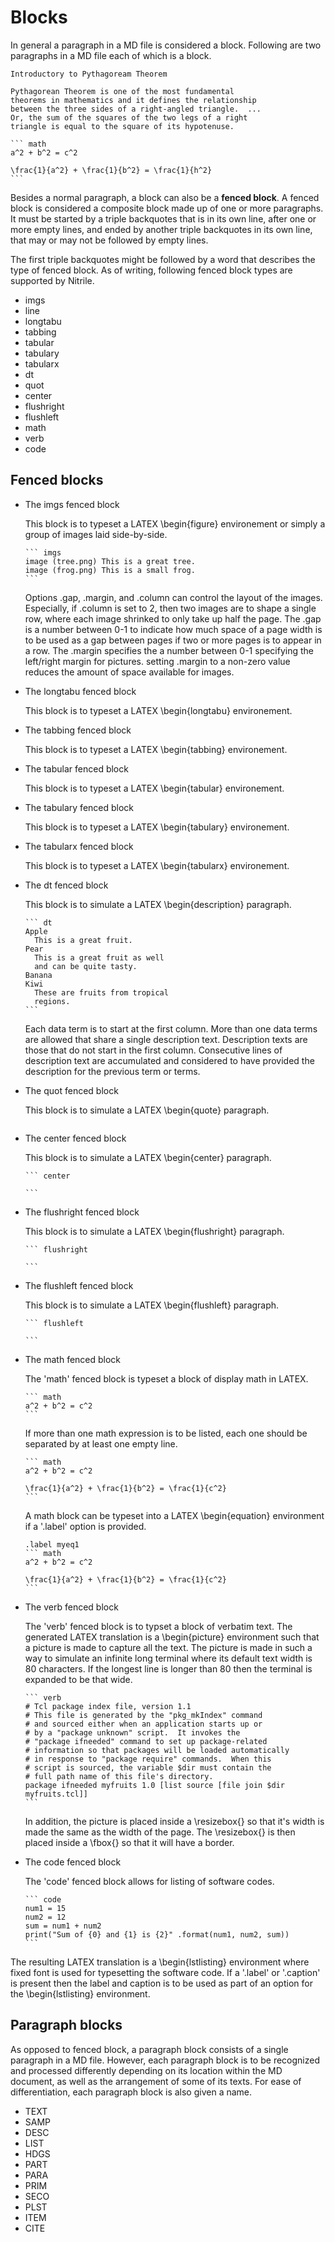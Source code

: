 # Blocks

In general a paragraph in a MD file is considered a block.
Following are two paragraphs in a MD file each of which is a block.

    Introductory to Pythagoream Theorem

    Pythagorean Theorem is one of the most fundamental
    theorems in mathematics and it defines the relationship
    between the three sides of a right-angled triangle.  ...
    Or, the sum of the squares of the two legs of a right
    triangle is equal to the square of its hypotenuse.

    ``` math
    a^2 + b^2 = c^2

    \frac{1}{a^2} + \frac{1}{b^2} = \frac{1}{h^2}
    ```

Besides a normal paragraph, a block can also be a __fenced block__. A fenced
block is considered a composite block made up of one or more paragraphs. It
must be started by a triple backquotes that is in its own line, after one or
more empty lines, and ended by another triple backquotes in its own line,
that may or may not be followed by empty lines.

The first triple backquotes might be followed by a word that describes the type
of fenced block.  As of writing, following fenced block types are supported by
Nitrile.

  - imgs 
  - line 
  - longtabu 
  - tabbing 
  - tabular 
  - tabulary 
  - tabularx 
  - dt 
  - quot 
  - center 
  - flushright 
  - flushleft 
  - math 
  - verb 
  - code 

## Fenced blocks

  + The imgs fenced block

    This block is to typeset a LATEX \begin{figure} environement
    or simply a group of images laid side-by-side.

    ~~~
    ``` imgs
    image (tree.png) This is a great tree.
    image (frog.png) This is a small frog.
    ```
    ~~~

    Options .gap, .margin, and .column can control the layout
    of the images. Especially, if .column is set to 2, then
    two images are to shape a single row, where each image
    shrinked to only take up half the page. The .gap is a number
    between 0-1 to indicate how much space of a page width
    is to be used as a gap between pages if two or more pages
    is to appear in a row. The .margin specifies the a number
    between 0-1 specifying the left/right margin for pictures.
    setting .margin to a non-zero value reduces the amount of 
    space available for images.

  + The longtabu fenced block

    This block is to typeset a LATEX \begin{longtabu} environement.

  + The tabbing fenced block

    This block is to typeset a LATEX \begin{tabbing} environement.

  + The tabular fenced block

    This block is to typeset a LATEX \begin{tabular} environement.

  + The tabulary fenced block

    This block is to typeset a LATEX \begin{tabulary} environement.


  + The tabularx fenced block

    This block is to typeset a LATEX \begin{tabularx} environement.


  + The dt fenced block

    This block is to simulate a LATEX \begin{description} paragraph.

    ~~~~
    ``` dt       
    Apple 
      This is a great fruit.
    Pear 
      This is a great fruit as well
      and can be quite tasty.
    Banana
    Kiwi
      These are fruits from tropical
      regions.
    ```
    ~~~~

    Each data term is to start at the first column. More than one data terms
    are allowed that share a single description text. Description texts
    are those that do not start in the first column. Consecutive lines
    of description text are accumulated and considered to have provided
    the description for the previous term or terms.


  + The quot fenced block

    This block is to simulate a LATEX \begin{quote} paragraph.

    ``` quot       

    ```


  + The center fenced block

    This block is to simulate a LATEX \begin{center} paragraph.

    ~~~
    ``` center     

    ```
    ~~~


  + The flushright fenced block

    This block is to simulate a LATEX \begin{flushright} paragraph.

    ~~~
    ``` flushright 

    ```
    ~~~


  + The flushleft fenced block

    This block is to simulate a LATEX \begin{flushleft} paragraph.

    ~~~
    ``` flushleft

    ```
    ~~~


  + The math fenced block

    The 'math' fenced block is typeset a block of display math in LATEX.

    ~~~
    ``` math
    a^2 + b^2 = c^2
    ```
    ~~~

    If more than one math expression is to be listed, each one should be
    separated by at least one empty line.

    ~~~
    ``` math
    a^2 + b^2 = c^2

    \frac{1}{a^2} + \frac{1}{b^2} = \frac{1}{c^2}
    ```
    ~~~

    A math block can be typeset into a LATEX \begin{equation} environment
    if a '.label' option is provided.

    ~~~
    .label myeq1
    ``` math
    a^2 + b^2 = c^2

    \frac{1}{a^2} + \frac{1}{b^2} = \frac{1}{c^2}
    ```
    ~~~


  + The verb fenced block

    The 'verb' fenced block is to typset a block of verbatim text. The generated
    LATEX translation is a \begin{picture} environment such that a picture is made
    to capture all the text. The picture is made in such a way to simulate an infinite
    long terminal where its default text width is 80 characters. If the longest line
    is longer than 80 then the terminal is expanded to be that wide.

    ~~~
    ``` verb 
    # Tcl package index file, version 1.1
    # This file is generated by the "pkg_mkIndex" command
    # and sourced either when an application starts up or
    # by a "package unknown" script.  It invokes the
    # "package ifneeded" command to set up package-related
    # information so that packages will be loaded automatically
    # in response to "package require" commands.  When this
    # script is sourced, the variable $dir must contain the
    # full path name of this file's directory.
    package ifneeded myfruits 1.0 [list source [file join $dir myfruits.tcl]]
    ```
    ~~~

    In addition, the picture is placed inside a \resizebox{} so that it's width is
    made the same as the width of the page. The \resizebox{} is then placed inside
    a \fbox{} so that it will have a border.


  + The code fenced block

    The 'code' fenced block allows for listing of software codes.

    ~~~
    ``` code
    num1 = 15
    num2 = 12
    sum = num1 + num2
    print("Sum of {0} and {1} is {2}" .format(num1, num2, sum))
    ```
    ~~~

The resulting LATEX translation is a \begin{lstlisting} environment where fixed
font is used for typesetting the software code.  If a '.label' or '.caption' is
present then the label and caption is to be used as part of an option for the
\begin{lstlisting} environment.


## Paragraph blocks

As opposed to fenced block, a paragraph block consists of a single paragraph in
a MD file.  However, each paragraph block is to be recognized and processed
differently depending on its location within the MD document, as well as the
arrangement of some of its texts.  For ease of differentiation, each paragraph
block is also given a name.

  - TEXT 
  - SAMP 
  - DESC 
  - LIST 
  - HDGS 
  - PART 
  - PARA 
  - PRIM 
  - SECO 
  - PLST 
  - ITEM 
  - CITE 



